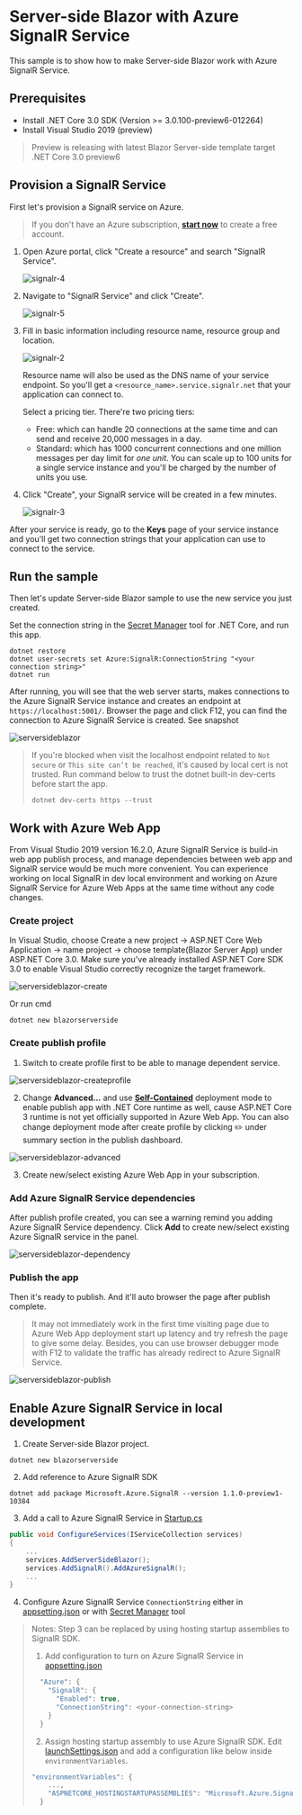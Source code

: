 # Server-side Blazor with Azure SignalR Service

This sample is to show how to make Server-side Blazor work with Azure SignalR Service.

## Prerequisites
* Install .NET Core 3.0 SDK (Version >= 3.0.100-preview6-012264)
* Install Visual Studio 2019 (preview)
> Preview is releasing with latest Blazor Server-side template target .NET Core 3.0 preview6

## Provision a SignalR Service

First let's provision a SignalR service on Azure. 
> If you don't have an Azure subscription, **[start now](https://azure.microsoft.com/en-us/free/)** to create a free account.

1. Open Azure portal, click "Create a resource" and search "SignalR Service".

   ![signalr-4](../../docs/images/signalr-4.png)

2. Navigate to "SignalR Service" and click "Create".
   
   ![signalr-5](../../docs/images/signalr-5.png)

3. Fill in basic information including resource name, resource group and location.

   ![signalr-2](../../docs/images/signalr-2.png)

   Resource name will also be used as the DNS name of your service endpoint. So you'll get a `<resource_name>.service.signalr.net` that your application can connect to.

   Select a pricing tier. There're two pricing tiers:
   
   * Free: which can handle 20 connections at the same time and can send and receive 20,000 messages in a day.
   * Standard: which has 1000 concurrent connections and one million messages per day limit for *one unit*. You can scale up to 100 units for a single service instance and you'll be charged by the number of units you use.

4. Click "Create", your SignalR service will be created in a few minutes.

   ![signalr-3](../../docs/images/signalr-3.png)

After your service is ready, go to the **Keys** page of your service instance and you'll get two connection strings that your application can use to connect to the service.

## Run the sample

Then let's update Server-side Blazor sample to use the new service you just created.

Set the connection string in the [Secret Manager](https://docs.microsoft.com/en-us/aspnet/core/security/app-secrets?view=aspnetcore-2.1&tabs=visual-studio#secret-manager) tool for .NET Core, and run this app.

```
dotnet restore
dotnet user-secrets set Azure:SignalR:ConnectionString "<your connection string>"
dotnet run
```

After running, you will see that the web server starts, makes connections to the Azure SignalR Service instance and creates an endpoint at `https://localhost:5001/`. Browser the page and click F12, you can find the connection to Azure SignalR Service is created. See snapshot 

![serversideblazor](../../docs/images/serversideblazor.png)

> If you're blocked when visit the localhost endpoint related to `Not secure` or `This site can’t be reached`, it's caused by local cert is not trusted. Run command below to trust the dotnet built-in dev-certs before start the app.
> ```
> dotnet dev-certs https --trust
> ```

## Work with Azure Web App

From Visual Studio 2019 version 16.2.0, Azure SignalR Service is build-in web app publish process, and manage dependencies between web app and SignalR service would be much more convenient. You can experience working on local SignalR in dev local environment and working on Azure SignalR Service for Azure Web Apps at the same time without any code changes.

### Create project

In Visual Studio, choose Create a new project -> ASP.NET Core Web Application -> name project -> choose template(Blazor Server App) under ASP.NET Core 3.0. Make sure you've already installed ASP.NET Core SDK 3.0 to enable Visual Studio correctly recognize the target framework.

![serversideblazor-create](../../docs/images/serversideblazor-create.png)

Or run cmd
```
dotnet new blazorserverside 
```

### Create publish profile
1. Switch to create profile first to be able to manage dependent service.
   
![serversideblazor-createprofile](../../docs/images/serversideblazor-createprofile.png)

2. Change **Advanced...** and use [**Self-Contained**](https://docs.microsoft.com/en-us/dotnet/core/deploying/#self-contained-deployments-scd) deployment mode to enable publish app with .NET Core runtime as well, cause ASP.NET Core 3 runtime is not yet officially supported in Azure Web App. You can also change deployment mode after create profile by clicking :pencil2: under summary section in the publish dashboard.

![serversideblazor-advanced](../../docs/images/serversideblazor-advanced.png)

3. Create new/select existing Azure Web App in your subscription.

### Add Azure SignalR Service dependencies

After publish profile created, you can see a warning remind you adding Azure SignalR Service dependency. Click **Add** to create new/select existing Azure SignalR service in the panel.

![serversideblazor-dependency](../../docs/images/serversideblazor-dependency.png)

### Publish the app

Then it's ready to publish. And it'll auto browser the page after publish complete. 
> It may not immediately work in the first time visiting page due to Azure Web App deployment start up latency and try refresh the page to give some delay.
> Besides, you can use browser debugger mode with F12 to validate the traffic has already redirect to Azure SignalR Service.

![serversideblazor-publish](../../docs/images/serversideblazor-publish.png)

## Enable Azure SignalR Service in local development

1. Create Server-side Blazor project.

```
dotnet new blazorserverside 
```

2. Add reference to Azure SignalR SDK
   
```
dotnet add package Microsoft.Azure.SignalR --version 1.1.0-preview1-10384
```

3. Add a call to Azure SignalR Service in [Startup.cs](Startup.cs)
   
```cs
public void ConfigureServices(IServiceCollection services)
{
    ...
    services.AddServerSideBlazor();
    services.AddSignalR().AddAzureSignalR();
    ...
}
```

4. Configure Azure SignalR Service `ConnectionString` either in [appsetting.json](appsettings.json) or with [Secret Manager](https://docs.microsoft.com/en-us/aspnet/core/security/app-secrets?view=aspnetcore-2.1&tabs=visual-studio#secret-manager) tool

> Notes: Step 3 can be replaced by using hosting startup assemblies to SignalR SDK.
> 
> 1. Add configuration to turn on Azure SignalR Service in [appsetting.json](appsettings.json)
> ```js
>   "Azure": {
>     "SignalR": {
>       "Enabled": true,
>       "ConnectionString": <your-connection-string>
>     }
>   }
> ```
> 
> 2. Assign hosting startup assembly to use Azure SignalR SDK. Edit [launchSettings.json](Properties/launchSettings.json) and add a configuration like below inside `environmentVariables`.
> ```js
> "environmentVariables": {
>     ...,
>     "ASPNETCORE_HOSTINGSTARTUPASSEMBLIES": "Microsoft.Azure.SignalR"
>   }
> ```
